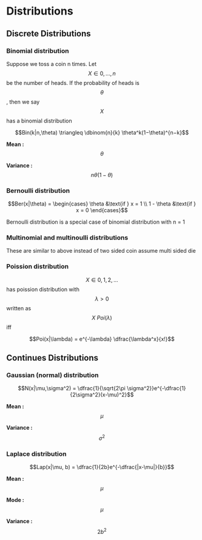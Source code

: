 # Distributions

## Discrete Distributions

### Binomial distribution

Suppose we toss a coin n times. Let $$X \in {0, . . . , n}$$ be the number of heads. If the probability of heads is $$\theta$$, then we say $$X$$ has a binomial distribution

$$Bin(k|n,\theta) \triangleq \dbinom{n}{k} \theta^k(1−\theta)^{n−k}$$

**Mean :** $$\theta$$

**Variance :** $$n\theta(1 − \theta)$$

### Bernoulli distribution

$$Ber(x|\theta) = \begin{cases}
   \theta &\text{if } x = 1  \\
   1 - \theta &\text{if } x = 0
\end{cases}$$

Bernoulli distribution is a special case of binomial distribution with n = 1

### Multinomial and multinoulli distributions

These are similar to above instead of two sided coin assume multi sided die

### Poission distribution

$$X \in {0,1,2,...}$$ has poission distribution with $$\lambda > 0$$ written as $$X ~ Poi(\lambda)$$ iff

$$Poi(x|\lambda) = e^{-\lambda} \dfrac{\lambda^x}{x!}$$

## Continues Distributions

### Gaussian (normal) distribution

$$N(x|\mu,\sigma^2) = \dfrac{1}{\sqrt{2\pi \sigma^2}}e^{-\dfrac{1}{2\sigma^2}(x-\mu)^2}$$

**Mean :** $$\mu$$

**Variance :** $$\sigma^2$$

### Laplace distribution

$$Lap(x|\mu, b) = \dfrac{1}{2b}e^{-\dfrac{|x-\mu|}{b}}$$

**Mean :** $$\mu$$

**Mode :** $$\mu$$

**Variance :** $$2b^2$$

